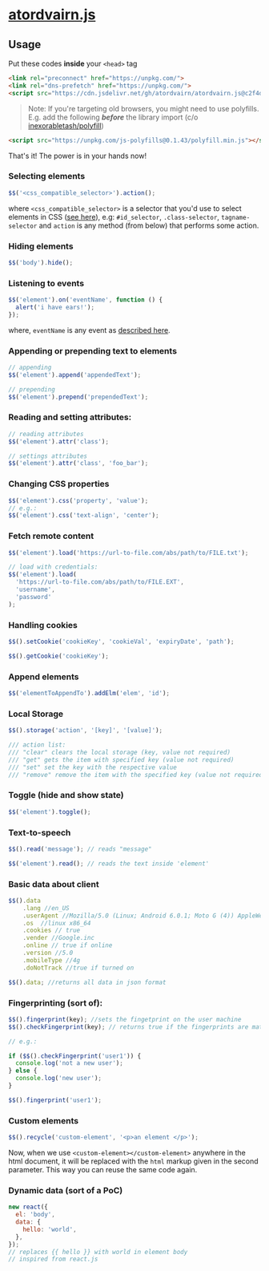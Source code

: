 # [atordvairn.js](https://atordvairn.github.io/atordvairn.js/)
## Usage

Put these codes **inside** your `<head>` tag

```html
<link rel="preconnect" href="https://unpkg.com/">
<link rel="dns-prefetch" href="https://unpkg.com/">
<script src="https://cdn.jsdelivr.net/gh/atordvairn/atordvairn.js@c2f4df1026d5787be1fc88d9f8c49d1c727eab45/atordvairn.js"></script>
```

> Note: If you're targeting old browsers, you might need to use polyfills. E.g. add the following _**before**_ the library import \(c/o [inexorabletash/polyfill](https://github.com/inexorabletash/polyfill)\)

```html
<script src="https://unpkg.com/js-polyfills@0.1.43/polyfill.min.js"></script>
```


That's it! The power is in your hands now!

### Selecting elements

```javascript
$$('<css_compatible_selector>').action();
```

where `<css_compatible_selector>` is a selector that you'd use to select elements in CSS \([see here](https://developer.mozilla.org/en-US/docs/Web/CSS/CSS_Selectors)\), e.g: `#id_selector`, `.class-selector`, `tagname-selector` and `action` is any method (from below) that performs some action.

### Hiding elements

```javascript
$$('body').hide();
```

### Listening to events

```javascript
$$('element').on('eventName', function () {
  alert('i have ears!');
});
```

where, `eventName` is any event as [described here](https://developer.mozilla.org/en-US/docs/Web/Events#event_listing).

### Appending or prepending text to elements

```javascript
// appending
$$('element').append('appendedText');

// prepending
$$('element').prepend('prependedText');
```

### Reading and setting attributes:

```javascript
// reading attributes
$$('element').attr('class');

// settings attributes
$$('element').attr('class', 'foo_bar');
```

### Changing CSS properties

```javascript
$$('element').css('property', 'value');
// e.g.:
$$('element').css('text-align', 'center');
```

### Fetch remote content

```javascript
$$('element').load('https://url-to-file.com/abs/path/to/FILE.txt');

// load with credentials:
$$('element').load(
  'https://url-to-file.com/abs/path/to/FILE.EXT',
  'username',
  'password'
);
```

### Handling cookies

```javascript
$$().setCookie('cookieKey', 'cookieVal', 'expiryDate', 'path');

$$().getCookie('cookieKey');
```

### Append elements

```javascript
$$('elementToAppendTo').addElm('elem', 'id');
```

### Local Storage

```javascript
$$().storage('action', '[key]', '[value]');

/// action list:
/// "clear" clears the local storage (key, value not required)
/// "get" gets the item with specified key (value not required)
/// "set" set the key with the respective value
/// "remove" remove the item with the specified key (value not required)
```

### Toggle (hide and show state)

```javascript
$$('element').toggle();
```

### Text-to-speech

```javascript
$$().read('message'); // reads "message"

$$('element').read(); // reads the text inside 'element'
```

### Basic data about client

```javascript
$$().data
    .lang //en_US
    .userAgent //Mozilla/5.0 (Linux; Android 6.0.1; Moto G (4)) AppleWebKit/537.36 (KHTML, like Gecko) Chrome/91.0.4472.114 Mobile Safari/537.36"
    .os  //linux x86_64
    .cookies // true
    .vender //Google.inc
    .online // true if online 
    .version //5.0
    .mobileType //4g
    .doNotTrack //true if turned on

$$().data; //returns all data in json format
```

### Fingerprinting (sort of):

```javascript
$$().fingerprint(key); //sets the fingetprint on the user machine
$$().checkFingerprint(key); // returns true if the fingerprints are matched (else false)

// e.g.:

if ($$().checkFingerprint('user1')) {
  console.log('not a new user');
} else {
  console.log('new user');
}

$$().fingerprint('user1');
```

### Custom elements

```javascript
$$().recycle('custom-element', '<p>an element </p>');
```

Now, when we use `<custom-element></custom-element>` anywhere in the html document, it will be replaced with the `html` markup given in the second parameter. This way you can reuse the same code again.

### Dynamic data (sort of a PoC)

```javascript
new react({
  el: 'body',
  data: {
    hello: 'world',
  },
});
// replaces {{ hello }} with world in element body
// inspired from react.js
```
